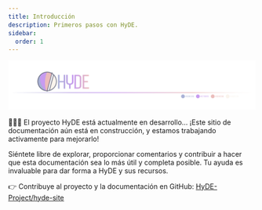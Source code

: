```yaml
---
title: Introducción
description: Primeros pasos con HyDE.
sidebar:
  order: 1
---
```


<div align="center"><img src="https://raw.githubusercontent.com/prasanthrangan/hyprdots/main/Source/assets/hyde_banner.png"><br></div>

🚧🚧🚧 El proyecto HyDE está actualmente en desarrollo…
¡Este sitio de documentación aún está en construcción, y estamos trabajando activamente para mejorarlo!

Siéntete libre de explorar, proporcionar comentarios y contribuir a hacer que esta documentación sea lo más útil y completa posible.
Tu ayuda es invaluable para dar forma a HyDE y sus recursos.

👉 Contribuye al proyecto y la documentación en GitHub: [HyDE-Project/hyde-site](https://github.com/HyDE-Project/hyde-site)
